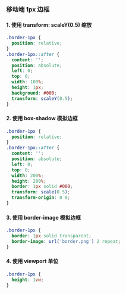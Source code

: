 ### 移动端 1px 边框

#### 1. 使用 transform: scaleY(0.5) 缩放
```css
.border-1px {
  position: relative;
}
.border-1px::after {
  content: '';
  position: absolute;
  left: 0;
  top: 0;
  width: 100%;
  height: 1px;
  background: #000;
  transform: scaleY(0.5);
}
```
#### 2. 使用 box-shadow 模拟边框
```css
.border-1px {
  position: relative;
}
.border-1px::after {
  content: '';
  position: absolute;
  left: 0;
  top: 0;
  width: 200%;
  height: 200%;
  border: 1px solid #000;
  transform: scale(0.5);
  transform-origin: 0 0;
}
```
#### 3. 使用 border-image 模拟边框
```css
.border-1px {
  border: 1px solid transparent;
  border-image: url('border.png') 2 repeat;
}
```
#### 4. 使用 viewport 单位
```css
.border-1px {
  height: 1vw;
}
```